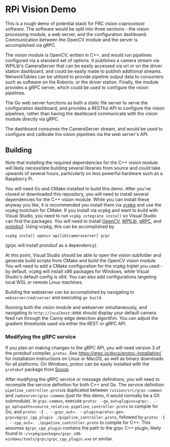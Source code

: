 # RPi Vision Demo

This is a rough demo of potential stack for FRC vision coprocessor software. The software would be split into three sections - the vision processing module, a web server, and the configuration dashboard. Communication between the OpenCV module and the server is accomplished via gRPC.

The vision module is OpenCV, written in C++, and would run pipelines configured via a standard set of options. It publishes a camera stream via WPILib's CameraServer that can be easily accessed via url or on the driver station dashboard, and could be easily made to publish additional streams. NetworkTables can be utilized to provide pipeline output data to consumers such as software on the Roborio, or the driver station. Finally, the module provides a gRPC server, which could be used to configure the vision pipelines.

The Go web server functions as both a static file server to serve the configuration dashboard, and provides a RESTful API to configure the vision pipelines, rather than having the dashboard communicate with the vision module directly via gRPC.

The dashboard consumes the CameraServer stream, and would be used to configure and calibrate the vision pipelines via the web server's API.

## Building

Note that installing the required dependencies for the C++ vision module will likely necessitate building several libraries from source and could take upwards of several hours, particularly on less powerful hardware such as a Raspberry Pi.

You will need Go and CMake installed to build this demo. After you've cloned or downloaded this repository, you will need to install several dependencies for the C++ vision module. While you can install these anyway you like, it is recommended you install them via [vcpkg](https://github.com/Microsoft/vcpkg) and use the vcpkg toolchain for CMake. If you install via vcpkg and want to build with Visual Studio, you need to run `vcpkg integrate install` so Visual Studio can find the packages. You will need to install [OpenCV](https://github.com/opencv/opencv), [WPILib](https://github.com/wpilibsuite/allwpilib), [gRPC](https://github.com/grpc/grpc), and [protobuf](https://github.com/protocolbuffers/protobuf). Using vcpkg, this can be accomplished by

```
vcpkg install opencv wpilib[cameraserver] grpc
```

(grpc will install protobuf as a dependency).

At this point, Visual Studio should be able to open the vision subfolder and generate build scripts from CMake and build the OpenCV vision module. You will need to add a CMake configuration for the vcpkg triplet you used - by default, vcpkg will install x86 packages for Windows, while Visual Studio's default config is x64. You can also add configurations targeting local WSL or remote Linux machines.

Building the webserver can be accomplished by navigating to `webserver/cmd/server` and executing `go build`.

Running both the vision module and webserver simultaneously, and navigating to `http://localhost:8080` should display your default camera feed run through the Canny edge detection algorithm. You can adjust the gradient thresholds used via either the REST or gRPC API.

### Modifying the gRPC service

If you plan on making changes to the gRPC API, you will need version 3 of the protobuf compiler, `protoc`. See https://grpc.io/docs/protoc-installation/ for installation instructions on Linux or MacOS, as well as binary downloads for all platforms. On WIndows, protoc can be easily installed with the `protobuf` package from [Scoop](https://github.com/lukesampson/scoop).

After modifying the gRPC service or message definitions, you will need to recompile the service definition for both C++ and Go. The service definition `pipeline_controller.proto`is duplicated between `/vision/src/grpc-common` and `/webserver/grpc-common` (just for this demo, it would normally be a Git submodule). In `grpc-common`, execute `protoc --go_out=plugins=grpc:. --go_opt=paths=source_relative pipeline_controller.proto` to compile for Go, and `protoc -I . --grpc_out=. --plugin=protoc-gen-grpc=$grpc_cpp_plugin ./pipeline_controller.proto`, followed by `protoc -I . --cpp_out=. ./pipeline_controller.proto` to compile for C++. This assumes `$grpc_cpp_plugin` contains the path to the grpc C++ plugin, likely found in `~/vcpkg/packages/grpc_x86-windows/tools/grpc/grpc_cpp_plugin.exe` or similar.
